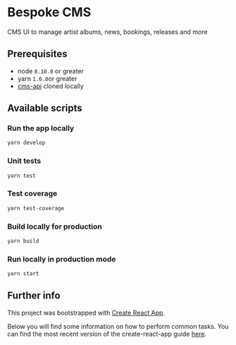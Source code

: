 # Bespoke CMS

CMS UI to manage artist albums, news, bookings, releases and more

## Prerequisites

- node `8.10.0` or greater
- yarn `1.6.0`or greater
- [cms-api](https://github.com/therapy-records/cms-api) cloned locally


## Available scripts

### Run the app locally
```sh
yarn develop
```

### Unit tests
```sh
yarn test
```

### Test coverage
```sh
yarn test-coverage
```

### Build locally for production
```sh
yarn build
```

### Run locally in production mode
```sh
yarn start
```

## Further info

This project was bootstrapped with [Create React App](https://github.com/facebookincubator/create-react-app).

Below you will find some information on how to perform common tasks.
You can find the most recent version of the create-react-app guide [here](https://github.com/facebook/create-react-app/blob/master/packages/cra-template/template/README.md).
